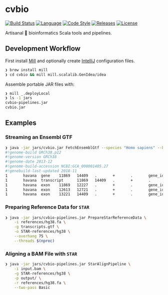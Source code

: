 # cvbio

[![Build Status][travis-badge]][travis-link]
[![Language][scala-badge]][scala-link]
[![Code Style][scalafmt-badge]][scalafmt-link]
[![Releases][releases-badge]][releases-link]
[![License][license-badge]][license-link]

Artisanal 🤣 bioinformatics Scala tools and pipelines.

## Development Workflow

First install [Mill][mill-link] and optionally create [IntelliJ][intellij-link] configuration files.

```bash
❯ brew install mill
❯ cd cvbio && mill mill.scalalib.GenIdea/idea
```

Assemble portable JAR files with:

```bash
❯ mill _.deployLocal
❯ ls -1 jars
cvbio-pipelines.jar
cvbio.jar
```

## Examples

### Streaming an Ensembl GTF

```bash
❯ java -jar jars/cvbio.jar FetchEnsemblGtf --species "Homo sapiens" --build 38 --release 96 2> /dev/null | head 
#!genome-build GRCh38.p12
#!genome-version GRCh38
#!genome-date 2013-12
#!genome-build-accession NCBI:GCA_000001405.27
#!genebuild-last-updated 2018-11
1       havana  gene    11869   14409   .       +       .       gene_id "ENSG00000223972"; gene_version "5"; gene_name "DDX11L1"; gene_source "havana"; gene_biotype "transcribed_unprocessed_pseudogene";
1       havana  transcript      11869   14409   .       +       .       gene_id "ENSG00000223972"; gene_version "5"; transcript_id "ENST00000456328"; transcript_version "2"; gene_name "DDX11L1"; gene_source "havana"; gene_biotype "transcribed_unprocessed_pseudogene"; transcript_name "DDX11L1-202"; transcript_source "havana"; transcript_biotype "processed_transcript"; tag "basic"; transcript_support_level "1";
1       havana  exon    11869   12227   .       +       .       gene_id "ENSG00000223972"; gene_version "5"; transcript_id "ENST00000456328"; transcript_version "2"; exon_number "1"; gene_name "DDX11L1"; gene_source "havana"; gene_biotype "transcribed_unprocessed_pseudogene"; transcript_name "DDX11L1-202"; transcript_source "havana"; transcript_biotype "processed_transcript"; exon_id "ENSE00002234944"; exon_version "1"; tag "basic"; transcript_support_level "1";
1       havana  exon    12613   12721   .       +       .       gene_id "ENSG00000223972"; gene_version "5"; transcript_id "ENST00000456328"; transcript_version "2"; exon_number "2"; gene_name "DDX11L1"; gene_source "havana"; gene_biotype "transcribed_unprocessed_pseudogene"; transcript_name "DDX11L1-202"; transcript_source "havana"; transcript_biotype "processed_transcript"; exon_id "ENSE00003582793"; exon_version "1"; tag "basic"; transcript_support_level "1";
1       havana  exon    13221   14409   .       +       .       gene_id "ENSG00000223972"; gene_version "5"; transcript_id "ENST00000456328"; transcript_version "2"; exon_number "3"; gene_name "DDX11L1"; gene_source "havana"; gene_biotype "transcribed_unprocessed_pseudogene"; transcript_name "DDX11L1-202"; transcript_source "havana"; transcript_biotype "processed_transcript"; exon_id "ENSE00002312635"; exon_version "1"; tag "basic"; transcript_support_level "1";
```

### Preparing Reference Data for `STAR`

```bash
❯ java -jar jars/cvbio-pipelines.jar PrepareStarReferenceData \
    -i references/hg38.fa \
    -g transcripts.gtf \
    -o STAR-references/hg38 \
    --overhang 75 \
    --threads $(nproc)
```

### Aligning a BAM File with `STAR`

```bash
❯ java -jar jars/cvbio-pipelines.jar StarAlignPipeline \
    -i input.bam \
    -g STAR-references/hg38 \
    -p output/ \
    -r references/hg38.fa \
    --two-pass Basic
```

[license-badge]:           http://img.shields.io/badge/license-MIT-blue.svg
[license-link]:            https://github.com/clintval/cvbio/blob/master/LICENSE
[releases-badge]:          https://img.shields.io/badge/cvbio_Releases-555555.svg
[releases-link]:           https://github.com/clintval/cvbio/releases
[scala-badge]:             https://img.shields.io/badge/language-scala-c22d40.svg
[scala-link]:              https://www.scala-lang.org/
[scalafmt-badge]:          https://img.shields.io/badge/code_style-scalafmt-c22d40.svg
[scalafmt-link]:           https://scalameta.org/scalafmt/
[travis-badge]:            https://travis-ci.org/clintval/cvbio.svg?branch=master
[travis-link]:             https://travis-ci.org/clintval/cvbio

[intellij-link]: https://www.jetbrains.com/idea/download/#section=mac
[mill-link]:     https://github.com/lihaoyi/mill
